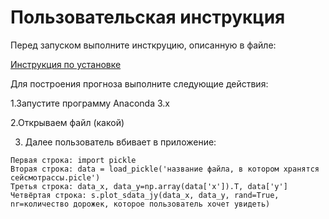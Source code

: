 # Пользовательская инструкция
 Перед запуском выполните инсткруцию, описанную в файле:
 
 [Инструкция по установке]: https://github.com/dark0mike/Project-Geophysics/tree/draft
 [Инструкция по установке][Инструкция по установке]
 
 Для построения прогноза выполните следующие действия:
 
   1.Запустите программу Anaconda 3.x
   
 
   2.Открываем файл (какой)
 
   3. Далее пользователь вбивает в приложение:
    
    Первая строка: import pickle
    Вторая строка: data = load_pickle('название файла, в котором хранятся сейсмотрассы.picle')
    Третья строка: data_x, data_y=np.array(data['x']).T, data['y']
    Четвёртая строка: s.plot_sdata_jy(data_x, data_y, rand=True, nr=количество дорожек, которое пользователь хочет увидеть)
